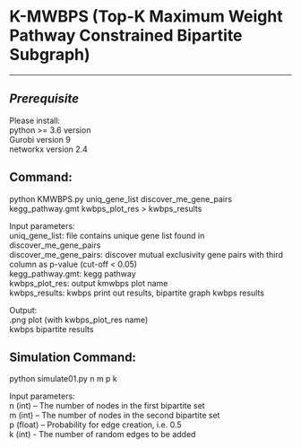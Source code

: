 # K-MWBPS (Top-K Maximum Weight Pathway Constrained Bipartite Subgraph)
--------------------------------
*Prerequisite*
--------------------------------
Please install:<br/>
python >= 3.6 version<br/>
Gurobi version 9<br/>
networkx version 2.4<br/>

Command:
------------------------------
python KMWBPS.py uniq_gene_list discover_me_gene_pairs kegg_pathway.gmt kwbps_plot_res > kwbps_results <br/>

Input parameters:<br/>
uniq_gene_list: file contains unique gene list found in discover_me_gene_pairs<br/>
discover_me_gene_pairs: discover mutual exclusivity gene pairs with third column as p-value (cut-off < 0.05)<br/>
kegg_pathway.gmt: kegg pathway<br/>
kwbps_plot_res: output kmwbps plot name<br/>
kwbps_results: kwbps print out results, bipartite graph kwbps results<br/>

Output:<br/>
.png plot (with kwbps_plot_res name)<br/>
kwbps bipartite results <br/>


Simulation Command:
--------------------------------
python simulate01.py n m p k<br/>

Input parameters:<br/>
n (int) – The number of nodes in the first bipartite set<br/>
m (int) – The number of nodes in the second bipartite set<br/>
p (float) – Probability for edge creation, i.e. 0.5<br/>
k (int) - The number of random edges to be added<br/>
